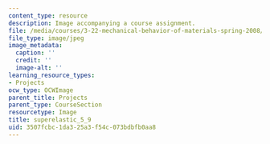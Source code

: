 ```yaml
---
content_type: resource
description: Image accompanying a course assignment.
file: /media/courses/3-22-mechanical-behavior-of-materials-spring-2008/3507fcbc1da325a3f54c073bdbfb0aa8_superelastic_5_9.jpg
file_type: image/jpeg
image_metadata:
  caption: ''
  credit: ''
  image-alt: ''
learning_resource_types:
- Projects
ocw_type: OCWImage
parent_title: Projects
parent_type: CourseSection
resourcetype: Image
title: superelastic_5_9
uid: 3507fcbc-1da3-25a3-f54c-073bdbfb0aa8
---
```

